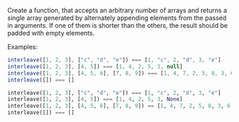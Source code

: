 Create a function, that accepts an arbitrary number of arrays and returns a single array generated by alternately appending elements from the passed in arguments. If one of them is shorter than the others, the result should be padded with empty elements.

Examples:

```javascript
interleave([1, 2, 3], ["c", "d", "e"]) === [1, "c", 2, "d", 3, "e"]
interleave([1, 2, 3], [4, 5]) === [1, 4, 2, 5, 3, null]
interleave([1, 2, 3], [4, 5, 6], [7, 8, 9]) === [1, 4, 7, 2, 5, 8, 3, 6, 9]
interleave([]) === []
```
```python
interleave([1, 2, 3], ["c", "d", "e"]) === [1, "c", 2, "d", 3, "e"]
interleave([1, 2, 3], [4, 5]) === [1, 4, 2, 5, 3, None]
interleave([1, 2, 3], [4, 5, 6], [7, 8, 9]) == [1, 4, 7, 2, 5, 8, 3, 6, 9]
interleave([]) === []
```